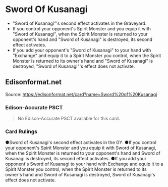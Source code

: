 # Sword Of Kusanagi

*   "Sword of Kusanagi"'s second effect activates in the Graveyard.
*   If you control your opponent's Spirit Monster and you equip it with "Sword of Kusanagi", when the Spirit Monster is returned to your opponent's hand and "Sword of Kusanagi" is destroyed, its second effect activates.
*   If you add your opponent's "Sword of Kusanagi" to your hand with "Exchange" and equip it to a Spirit Monster you control, when the Spirit Monster is returned to its owner's hand and "Sword of Kusanagi" is destroyed, "Sword of Kusanagi"'s effect does not activate.

## Edisonformat.net

Source: https://edisonformat.net/card?name=Sword%20of%20Kusanagi

### Edison-Accurate PSCT

> No Edison-Accurate PSCT available for this card.

### Card Rulings

●Sword of Kusanagi's second effect activates in the GY.
●If you control your opponent's Spirit Monster and you equip it with Sword of Kusanagi, when the Spirit Monster is returned to your opponent's hand and Sword of Kusanagi is destroyed, its second effect activates.
●If you add your opponent's Sword of Kusanagi to your hand with Exchange and equip it to a Spirit Monster you control, when the Spirit Monster is returned to its owner's hand and Sword of Kusanagi is destroyed, Sword of Kusanagi's effect does not activate.
            